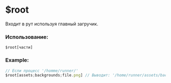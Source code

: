 # $root
Входит в рут используя главный загручик.

### Использование:
```
$root[части]
```

### Example:
```js
// Если процесс '/homme/runner/'
$root[assets;backgrounds;file.png] // Выводит: '/home/runner/assets/backgrounds/file.png'
```
